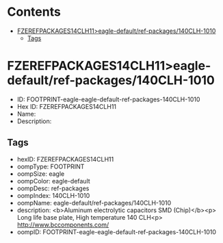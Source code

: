 



Contents
========

* [FZEREFPACKAGES14CLH11>eagle-default/ref-packages/140CLH-1010](#fzerefpackages14clh11eagle-defaultref-packages140clh-1010)
	* [Tags](#tags)

# FZEREFPACKAGES14CLH11>eagle-default/ref-packages/140CLH-1010

- ID: FOOTPRINT-eagle-eagle-default-ref-packages-140CLH-1010
- Hex ID: FZEREFPACKAGES14CLH11
- Name: 
- Description: 

## Tags

- hexID: FZEREFPACKAGES14CLH11
- oompType: FOOTPRINT
- oompSize: eagle
- oompColor: eagle-default
- oompDesc: ref-packages
- oompIndex: 140CLH-1010
- oompName: eagle-default/ref-packages/140CLH-1010
- description: &lt;b&gt;Aluminum electrolytic capacitors SMD (Chip)&lt;/b&gt;&lt;p&gt;&#xD;
Long life base plate, High temperature 140 CLH&lt;p&gt;&#xD;
http://www.bccomponents.com/
- oompID: FOOTPRINT-eagle-eagle-default-ref-packages-140CLH-1010
